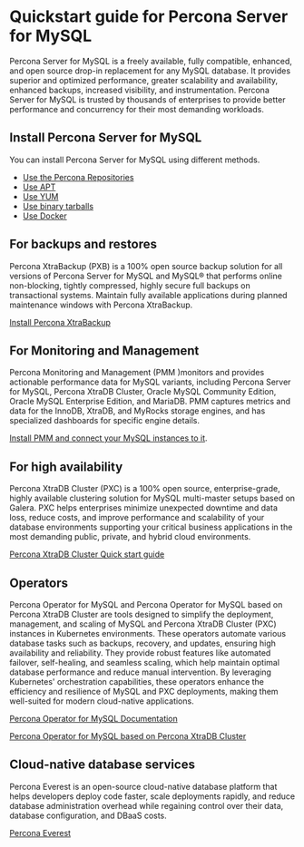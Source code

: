 # Quickstart guide for Percona Server for MySQL

Percona Server for MySQL is a freely available, fully compatible, enhanced, and open source drop-in replacement for any MySQL database. It provides superior and optimized performance, greater scalability and availability, enhanced backups, increased visibility, and instrumentation.
Percona Server for MySQL is trusted by thousands of enterprises to provide better performance and concurrency for their most demanding workloads.

## Install Percona Server for MySQL

You can install Percona Server for MySQL using different methods. 

* [Use the Percona Repositories](installation.md)
* [Use APT](apt-repo.md)
* [Use YUM](yum-repo.md)
* [Use binary tarballs](binary-tarball-install.md)
* [Use Docker](docker.md)

## For backups and restores

Percona XtraBackup (PXB) is a 100% open source backup solution for all versions of Percona Server for MySQL and MySQL® that performs online non-blocking, tightly compressed, highly secure full backups on transactional systems. Maintain fully available applications during planned maintenance windows with Percona XtraBackup.

[Install Percona XtraBackup](https://docs.percona.com/percona-xtrabackup/innovation-release/installation.html)

## For Monitoring and Management

Percona Monitoring and Management (PMM )monitors and provides actionable performance data for MySQL variants, including Percona Server for MySQL, Percona XtraDB Cluster, Oracle MySQL Community Edition, Oracle MySQL Enterprise Edition, and MariaDB. PMM captures metrics and data for the InnoDB, XtraDB, and MyRocks storage engines, and has specialized dashboards for specific engine details.

[Install PMM and connect your MySQL instances to it](https://docs.percona.com/percona-monitoring-and-management/get-started/index.html).

## For high availability

Percona XtraDB Cluster (PXC) is a 100% open source, enterprise-grade, highly available clustering solution for MySQL multi-master setups based on Galera. PXC helps enterprises minimize unexpected downtime and data loss, reduce costs, and improve performance and scalability of your database environments supporting your critical business applications in the most demanding public, private, and hybrid cloud environments.

[Percona XtraDB Cluster Quick start guide](https://docs.percona.com/percona-xtradb-cluster/8.0/quickstart-overview.html)

## Operators

Percona Operator for MySQL and Percona Operator for MySQL based on Percona XtraDB Cluster are tools designed to simplify the deployment, management, and scaling of MySQL and Percona XtraDB Cluster (PXC) instances in Kubernetes environments. These operators automate various database tasks such as backups, recovery, and updates, ensuring high availability and reliability. They provide robust features like automated failover, self-healing, and seamless scaling, which help maintain optimal database performance and reduce manual intervention. By leveraging Kubernetes' orchestration capabilities, these operators enhance the efficiency and resilience of MySQL and PXC deployments, making them well-suited for modern cloud-native applications.

[Percona Operator for MySQL Documentation](https://docs.percona.com/percona-operator-for-mysql/ps/)

[Percona Operator for MySQL based on Percona XtraDB Cluster](https://docs.percona.com/percona-operator-for-mysql/pxc/)

## Cloud-native database services

Percona Everest is an open-source cloud-native database platform that helps developers deploy code faster, scale deployments rapidly, and reduce database administration overhead while regaining control over their data, database configuration, and DBaaS costs.

[Percona Everest](https://docs.percona.com/everest/index.html)